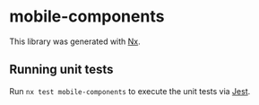 # mobile-components

This library was generated with [Nx](https://nx.dev).

## Running unit tests

Run `nx test mobile-components` to execute the unit tests via [Jest](https://jestjs.io).
